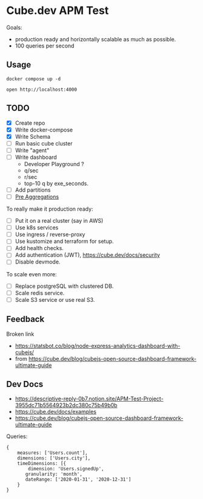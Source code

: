 # Cube.dev APM Test

Goals:

- production ready and horizontally scalable as much as possible.
- 100 queries per second

## Usage 

    docker compose up -d

    open http://localhost:4000 

## TODO

- [x] Create repo
- [x] Write docker-compose
- [x] Write Schema
- [ ] Run basic cube cluster
- [ ] Write "agent"
- [ ] Write dashboard
    - Developer Playground ?
    - q/sec
    - r/sec
    - top-10 q by exe_seconds.
- [ ] Add partitions
- [ ] [Pre Aggregations](https://cube.dev/docs/schema/reference/pre-aggregations)

To really make it production ready:

- [ ] Put it on a real cluster (say in AWS)
- [ ] Use k8s services
- [ ] Use ingress / reverse-proxy
- [ ] Use kustomize and terraform for setup.
- [ ] Add health checks.
- [ ] Add authentication (JWT), https://cube.dev/docs/security
- [ ] Disable devmode.

To scale even more:

- [ ] Replace postgreSQL with clustered DB.
- [ ] Scale redis service.
- [ ] Scale S3 service or use real S3.

## Feedback

Broken link
- https://statsbot.co/blog/node-express-analytics-dashboard-with-cubejs/
- from https://cube.dev/blog/cubejs-open-source-dashboard-framework-ultimate-guide

## Dev Docs

- https://descriptive-reply-0b7.notion.site/APM-Test-Project-3955dc71b5564923b2dc380c75b49b0b
- https://cube.dev/docs/examples
- https://cube.dev/blog/cubejs-open-source-dashboard-framework-ultimate-guide

Queries:

    {
        measures: ['Users.count'],
        dimensions: ['Users.city'],
        timeDimensions: [{
            dimension: 'Users.signedUp',
           granularity: 'month',
           dateRange: ['2020-01-31', '2020-12-31']
        }
    }

